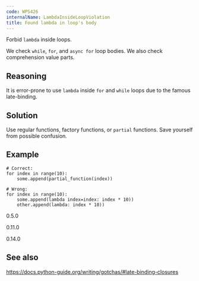 ```yaml
---
code: WPS426
internalName: LambdaInsideLoopViolation
title: Found lambda in loop's body
---
```


Forbid `lambda` inside loops.

We check `while`, `for`, and `async for` loop bodies. We also check
comprehension value parts.

## Reasoning
It is error-prone to use `lambda` inside `for` and `while` loops due
to the famous late-binding.

## Solution
Use regular functions, factory functions, or `partial` functions.
Save yourself from possible confusion.

## Example

    # Correct:
    for index in range(10):
        some.append(partial_function(index))
    
    # Wrong:
    for index in range(10):
        some.append(lambda index=index: index * 10))
        other.append(lambda: index * 10))

<div class="versionadded">

0.5.0

</div>

<div class="versionchanged">

0.11.0

</div>

<div class="versionchanged">

0.14.0

</div>

## See also
<https://docs.python-guide.org/writing/gotchas/#late-binding-closures>